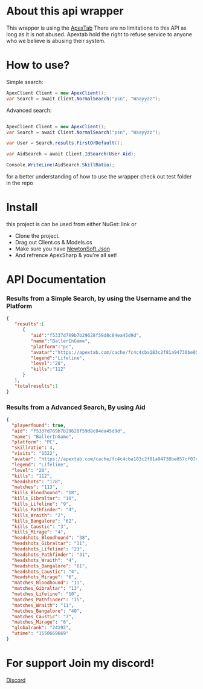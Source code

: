 # About this api wrapper
This wrapper is using the [ApexTab](apextab.com)
There are no limitations to this API as long as it is not abused. Apextab hold the right to refuse service to anyone who we believe is abusing their system.

# How to use?
Simple search:
```cs
ApexClient Client = new ApexClient();
var Search = await Client.NormalSearch("psn", "Waayyzz");
```

Advanced search:
```cs

ApexClient Client = new ApexClient();
var Search = await Client.NormalSearch("psn", "Waayyzz");

var User = Search.results.FirstOrDefault();

var AidSearch = await Client.IdSearch(User.Aid);

Console.WriteLine(AidSearch.SkillRatio);
```
for a better understanding of how to use the wrapper check out test folder in the repo

# Install
this project is can be used from either NuGet:
link
or
 - Clone the project.
 - Drag out Client.cs & Models.cs
 - Make sure you have [NewtonSoft.Json](https://www.newtonsoft.com/json)
 - And refrence ApexSharp & you're all set!

# API Documentation
### Results from a Simple Search, by using the Username and the Platform
```json
{  
   "results":[
      {  
         "aid":"f5337d769b7b29628f59d8c84ea45d9d",
         "name":"BallerInGame",
         "platform":"pc",
         "avatar":"https://apextab.com/cache/fc4c4cba183c2f81a94730be057cf07d.png",
         "legend":"Lifeline",
         "level":"28",
         "kills":"112"
      }
   ],
   "totalresults":1
}
```
### Results from a Advanced Search, By using Aid 
```json
{
  "playerfound": true,
  "aid": "f5337d769b7b29628f59d8c84ea45d9d",
  "name": "BallerInGame",
  "platform": "PC",
  "skillratio": 4,
  "visits": "1522",
  "avatar": "https://apextab.com/cache/fc4c4cba183c2f81a94730be057cf07d.png",
  "legend": "Lifeline",
  "level": "28",
  "kills": "112",
  "headshots": "178",
  "matches": "113",
  "kills_Bloodhound": "18",
  "kills_Gibraltar": "10",
  "kills_Lifeline": "9",
  "kills_Pathfinder": "4",
  "kills_Wraith": "2",
  "kills_Bangalore": "62",
  "kills_Caustic": "3",
  "kills_Mirage": "4",
  "headshots_Bloodhound": "38",
  "headshots_Gibraltar": "11",
  "headshots_Lifeline": "23",
  "headshots_Pathfinder": "31",
  "headshots_Wraith": "4",
  "headshots_Bangalore": "61",
  "headshots_Caustic": "4",
  "headshots_Mirage": "6",
  "matches_Bloodhound": "11",
  "matches_Gibraltar": "13",
  "matches_Lifeline": "10",
  "matches_Pathfinder": "15",
  "matches_Wraith": "11",
  "matches_Bangalore": "40",
  "matches_Caustic": "7",
  "matches_Mirage": "6",
  "globalrank": "24192",
  "utime": "1550669669"
}
```

# For support Join my discord!
[Discord](https://discord.gg/zZzC4za)
